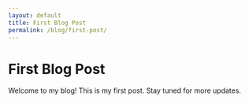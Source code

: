 ```yaml
---
layout: default
title: First Blog Post
permalink: /blog/first-post/
---
```


# First Blog Post

Welcome to my blog! This is my first post. Stay tuned for more updates.